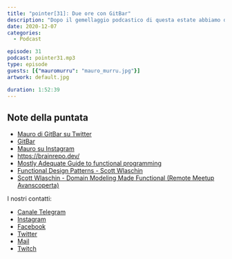 ```yaml
---
title: "pointer[31]: Due ore con GitBar"
description: "Dopo il gemellaggio podcastico di questa estate abbiamo deciso di ricambiare l'invito di Mauro di GitBar e di ospitarlo a casa PointerPodcast. Non riusciamo a riassumere in queste poche righe tutti gli argomenti che abbiamo toccato durante questa puntata che, come avrete capito anche dal titolo, è piuttosto lunga. Non vi resta che ascoltarla...."
date: 2020-12-07
categories:
  - Podcast

episode: 31
podcast: pointer31.mp3
type: episode
guests: [{"mauromurru": "mauro_murru.jpg"}]
artwork: default.jpg

duration: 1:52:39
---
```


## Note della puntata
<!-- wp:list -->
<ul><li><a href="https://twitter.com/brainrepo">Mauro di GitBar su Twitter</a></li><li><a href="https://www.gitbar.it/">GitBar</a></li><li><a href="https://www.instagram.com/brainrepo/">Mauro su Instagram</a></li><li><a href="https://brainrepo.dev/">https://brainrepo.dev/</a></li><li><a href="https://github.com/MostlyAdequate/mostly-adequate-guide">Mostly Adequate Guide to functional programming</a></li><li><a href="https://www.youtube.com/watch?v=srQt1NAHYC0&amp;feature=youtu.be">Functional Design Patterns - Scott Wlaschin</a></li><li><a href="https://www.youtube.com/watch?v=Qt2iGKT09UY&amp;app=desktop">Scott Wlaschin - Domain Modeling Made Functional (Remote Meetup Avanscoperta)</a></li></ul>
<!-- /wp:list -->

I nostri contatti:

- [Canale Telegram](https://t.me/PointerPodcast)
- [Instagram](https://www.instagram.com/pointerpodcast/)
- [Facebook](https://www.facebook.com/pointerPodcast/)
- [Twitter](https://twitter.com/PointerPodcast)
- [Mail](info@pointerpodcast.it)
- [Twitch](https://www.twitch.tv/pointerpodcast)

